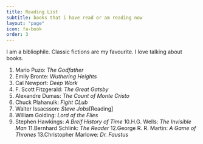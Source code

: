 ```yaml
---
title: Reading List
subtitle: books that i have read or am reading now
layout: "page"
icon: fa-book
order: 3
---
```


I am a bibliophile. Classic fictions are my favourite. 
I love talking about books.

1. Mario Puzo: *The Godfather*
2. Emily Bronte: *Wuthering Heights*
3. Cal Newport: *Deep Work*
4. F. Scott Fitzgerald: *The Great Gatsby*
5. Alexandre Dumas: *The Count of Monte Cristo*
6. Chuck Plahanuik: *Fight CLub*
7. Walter Issacsson: *Steve Jobs*[Reading]
8. William Golding: *Lord of the Flies*
9. Stephen Hawkings: *A Breif History of Time*
10.H.G. Wells: *The Invisible Man*
11.Bernhard Schlink: *The Reader*
12.George R. R. Martin: *A Game of Thrones*
13.Christopher Marlowe: *Dr. Faustus*


